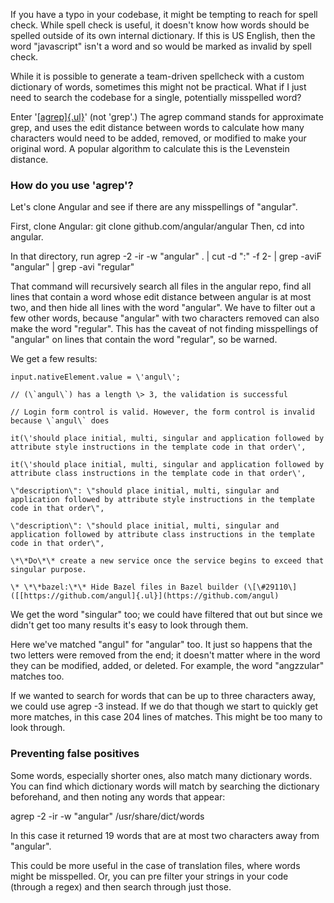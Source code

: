 If you have a typo in your codebase, it might be tempting to reach for spell check. While spell check is useful, it doesn't know how words should be spelled outside of its own internal dictionary. If this is US English, then the word "javascript" isn't a word and so would be marked as invalid by spell check.

While it is possible to generate a team-driven spellcheck with a custom dictionary of words, sometimes this might not be practical. What if I just need to search the codebase for a single, potentially misspelled word?

Enter '[[agrep]{.ul}](https://linux.die.net/man/1/agrep)' (not 'grep'.) The agrep command stands for approximate grep, and uses the edit distance between words to calculate how many characters would need to be added, removed, or modified to make your original word. A popular algorithm to calculate this is the Levenstein distance.

### How do you use 'agrep'?

Let's clone Angular and see if there are any misspellings of "angular".

First, clone Angular: git clone github.com/angular/angular Then, cd into angular.

In that directory, run agrep -2 -ir -w \"angular\" . \| cut -d \":\" -f 2- \| grep -aviF \"angular\" \| grep -avi \"regular\"

That command will recursively search all files in the angular repo, find all lines that contain a word whose edit distance between angular is at most two, and then hide all lines with the word "angular". We have to filter out a few other words, because "angular" with two characters removed can also make the word "regular". This has the caveat of not finding misspellings of "angular" on lines that contain the word "regular", so be warned.

We get a few results:

```
input.nativeElement.value = \'angul\';

// (\`angul\`) has a length \> 3, the validation is successful

// Login form control is valid. However, the form control is invalid because \`angul\` does

it(\'should place initial, multi, singular and application followed by attribute style instructions in the template code in that order\',

it(\'should place initial, multi, singular and application followed by attribute class instructions in the template code in that order\',

\"description\": \"should place initial, multi, singular and application followed by attribute style instructions in the template code in that order\",

\"description\": \"should place initial, multi, singular and application followed by attribute class instructions in the template code in that order\",

\*\*Do\*\* create a new service once the service begins to exceed that singular purpose.

\* \*\*bazel:\*\* Hide Bazel files in Bazel builder (\[\#29110\]([[https://github.com/angul]{.ul}](https://github.com/angul)
```

We get the word "singular" too; we could have filtered that out but since we didn't get too many results it's easy to look through them.

Here we've matched "angul" for "angular" too. It just so happens that the two letters were removed from the end; it doesn't matter where in the word they can be modified, added, or deleted. For example, the word "angzzular" matches too.

If we wanted to search for words that can be up to three characters away, we could use agrep -3 instead. If we do that though we start to quickly get more matches, in this case 204 lines of matches. This might be too many to look through.

### Preventing false positives

Some words, especially shorter ones, also match many dictionary words. You can find which dictionary words will match by searching the dictionary beforehand, and then noting any words that appear:

agrep -2 -ir -w \"angular\" /usr/share/dict/words

In this case it returned 19 words that are at most two characters away from "angular".

This could be more useful in the case of translation files, where words might be misspelled. Or, you can pre filter your strings in your code (through a regex) and then search through just those.
